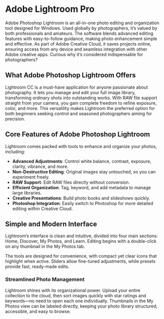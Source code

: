 # Adobe Lightroom Pro
Adobe Photoshop Lightroom is an all-in-one photo editing and organization tool designed for Windows. Used globally by photographers, it’s valued by both professionals and amateurs. The software blends advanced editing features with easy-to-follow guidance, making photo enhancement simple and effective. As part of Adobe Creative Cloud, it saves projects online, ensuring access from any device and seamless integration with other Adobe creative apps. Curious why it’s considered indispensable for photographers?

## **What Adobe Photoshop Lightroom Offers**

Lightroom CC is a must-have application for anyone passionate about photography. It lets you manage and edit your full image library, transforming ordinary shots into outstanding works. With RAW file support straight from your camera, you gain complete freedom to refine exposure, color, and more. This versatility makes Lightroom the preferred option for both beginners seeking control and seasoned photographers aiming for precision.


## **Core Features of Adobe Photoshop Lightroom**

Lightroom comes packed with tools to enhance and organize your photos, including:

* **Advanced Adjustments**: Control white balance, contrast, exposure, clarity, vibrance, and more.
* **Non-Destructive Editing**: Original images stay untouched, so you can experiment freely.
* **RAW Support**: Edit RAW files directly without conversion.
* **Efficient Organization**: Tag, keyword, and add metadata to manage large libraries.
* **Creative Presentations**: Build photo books and slideshows quickly.
* **Photoshop Integration**: Easily switch to Photoshop for more detailed editing within Creative Cloud.

## **Simple and Modern Interface**

Lightroom’s interface is clean and intuitive, divided into four main sections: Home, Discover, My Photos, and Learn. Editing begins with a double-click on any thumbnail in the My Photos tab.

The tools are designed for convenience, with compact yet clear icons that highlight when active. Sliders allow fine-tuned adjustments, while presets provide fast, ready-made edits.

### **Streamlined Photo Management**

Lightroom shines with its organizational power. Upload your entire collection to the cloud, then sort images quickly with star ratings and keywords—no need to open each one individually. Thumbnails in the My Photos view can be labeled directly, keeping your photo library structured, accessible, and easy to browse.


